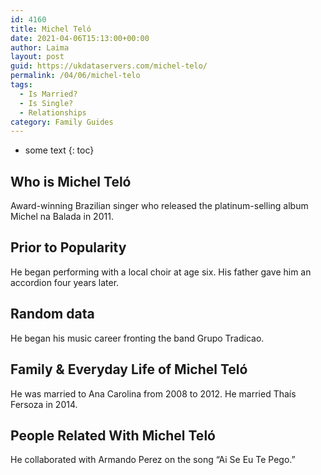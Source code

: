 ```yaml
---
id: 4160
title: Michel Teló
date: 2021-04-06T15:13:00+00:00
author: Laima
layout: post
guid: https://ukdataservers.com/michel-telo/
permalink: /04/06/michel-telo
tags:
  - Is Married?
  - Is Single?
  - Relationships
category: Family Guides
---
```


* some text
{: toc}


## Who is Michel Teló
                  
                  
                  
Award-winning Brazilian singer who released the platinum-selling album Michel na Balada in 2011.
                  
              
            
              
            
                
                
                
## Prior to Popularity
                  
                  
                  
He began performing with a local choir at age six. His father gave him an accordion four years later.
                  
              
            
              
            
                
                
                
## Random data
                  
                  
                  
He began his music career fronting the band Grupo Tradicao.
                  
              
            
              
            
                
                
                
## Family & Everyday Life of Michel Teló
                  
                  
                  
He was married to Ana Carolina from 2008 to 2012. He married Thaís Fersoza in 2014.
                  
              
            
              
            
                
                
                
## People Related With Michel Teló
                  
                  
                  
He collaborated with Armando Perez on the song &#8220;Ai Se Eu Te Pego.&#8221;
                  
              
            
              
            
                
              
            
              
              
            
            
              
            
          
          
          